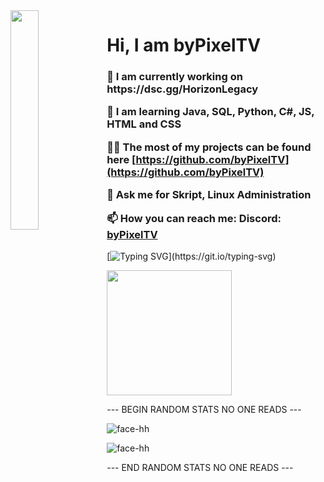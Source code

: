<img align='left' src='https://cdn.discordapp.com/attachments/959477385626026024/975700403792515122/profile-first-issue-dark.png' width='30%'/> 

<h1 align="left">Hi, I am byPixelTV</h1>

<h3 align="left">
  🔭 I am currently working on https://dsc.gg/HorizonLegacy
  
  
  🌱 I am learning **Java, SQL, Python, C#, JS, HTML and CSS**
    
  👨‍💻 The most of my projects can be found here **[https://github.com/byPixelTV](https://github.com/byPixelTV)**
    
  💬 Ask me for **Skript, Linux Administration**
    
  📫 How you can reach me: **Discord: [byPixelTV](https://discord.com/users/918149623133143061)**
</h3>

[![Typing SVG](https://readme-typing-svg.herokuapp.com?size=30&lines=Touch+some+grass.)](https://git.io/typing-svg)

<img src="https://upload.wikimedia.org/wikipedia/commons/thumb/1/1d/No_image.svg/2048px-No_image.svg.png" width="200"/>

--- BEGIN RANDOM STATS NO ONE READS ---

![face-hh](https://github-readme-stats.vercel.app/api?username=byPixelTV&show_icons=true&theme=tokyonight&hide=["issues"])

![face-hh](https://github-readme-stats.vercel.app/api/top-langs?username=byPixelTV&show_icons=true&theme=tokyonight&layout=compact)

--- END RANDOM STATS NO ONE READS ---
